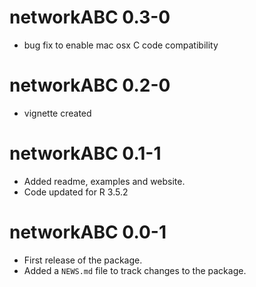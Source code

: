 # networkABC 0.3-0

* bug fix to enable mac osx C code compatibility

# networkABC 0.2-0

* vignette created

# networkABC 0.1-1

* Added readme, examples and website.
* Code updated for R 3.5.2

# networkABC 0.0-1

* First release of the package.
* Added a `NEWS.md` file to track changes to the package.
